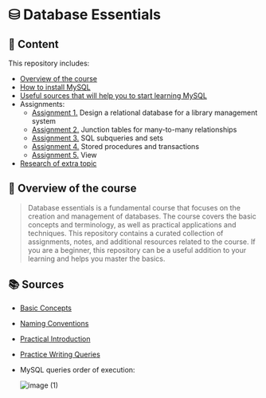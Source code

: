 # ⛁ Database Essentials

## :scroll: Content 

This repository includes:
* [Overview of the course](#seedling-overview-of-the-course)
* [How to install MySQL](https://github.com/Bardin08/kse-examples/blob/master/database-essentials/readme.md)
* [Useful sources that will help you to start learning MySQL](#books-sources)
* Assignments:
  * [Assignment 1.](https://github.com/OlenaPopova05/database-essentials/tree/main/Assignment%201) Design a relational database for a library management system
  * [Assignment 2.](https://github.com/OlenaPopova05/database-essentials/tree/main/Assignment%202) Junction tables for many-to-many relationships
  * [Assignment 3.](https://github.com/OlenaPopova05/database-essentials/tree/main/Assignment%203) SQL subqueries and sets
  * [Assignment 4.](https://github.com/OlenaPopova05/database-essentials/tree/main/Assignment%204) Stored procedures and transactions
  * [Assignment 5.](https://github.com/OlenaPopova05/database-essentials/tree/main/Assignment%205) View
* [Research of extra topic](https://github.com/OlenaPopova05/database-essentials/blob/main/Data%20modeling%20techniques.pdf)

## :seedling: Overview of the course

>Database essentials is a fundamental course that focuses on the creation and management of databases. The course covers the basic concepts and terminology, as well as practical applications and techniques. This repository contains a curated collection of assignments, notes, and additional resources related to the course. If you are a beginner, this repository can be a useful addition to your learning and helps you master the basics.

## :books: Sources 
* [Basic Concepts](https://www.w3schools.com/mysql/mysql_sql.asp)
* [Naming Conventions](https://medium.com/@centizennationwide/mysql-naming-conventions-e3a6f6219efe)
* [Practical Introduction](https://realpython.com/python-mysql/)
* [Practice Writing Queries](https://www.hackerrank.com/domains/sql)
* MySQL queries order of execution:
  
  ![image (1)](https://github.com/OlenaPopova05/database-essentials/assets/150719242/afde91f8-0078-4053-ab3c-5e5b713dda33)
